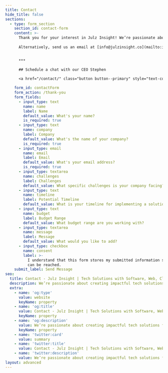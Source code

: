 ```yaml
---
title: Contact
hide_title: false
sections:
  - type: form_section
    section_id: contact-form
    content: >-
      Thank you for your interest in Julz Insight! We’re passionate about creating impactful tech solutions for businesses and individuals alike. Whether you’re looking for managed open-source solutions or custom tech services, we’re here to help. Reach out using the form below and discuss how we can collaborate.
    
      Alternatively, send us an email at [info@julzinsight.co](mailto:info@julzinsight.co).


      ***

      ## Schedule a chat with our CEO Stephen

      <a href="/contact/" class="button button--primary" style="text-color: white;">Schedule a Consult →</a>
    
    form_id: contactForm
    form_action: /thank-you
    form_fields:
      - input_type: text
        name: name
        label: Name
        default_value: What's your name?
        is_required: true
      - input_type: text
        name: company
        label: Company
        default_value: What's the name of your company?
        is_required: true
      - input_type: email
        name: email
        label: Email
        default_value: What's your email address?
        is_required: true
      - input_type: textarea
        name: challenges
        label: Challenges
        default_value: What specific challenges is your company facing?
      - input_type: text
        name: timeline
        label: Potential Timeline
        default_value: What is your timeline for implementing a solution?
      - input_type: text
        name: budget
        label: Budget Range
        default_value: What budget range are you working with?
      - input_type: textarea
        name: message
        label: Message
        default_value: What would you like to add?
      - input_type: checkbox
        name: consent
        label: >-
          I understand that this form stores my submitted information so I
          can be reached.
    submit_label: Send Message
seo:
  title: Contact - Julz Insight | Tech Solutions with Software, Web, Cloud & Digital Transformation Expertise
  description: We’re passionate about creating impactful tech solutions for businesses and individuals. Get in touch with us using the form below, and let’s discuss how we can collaborate.
  extra:
    - name: 'og:type'
      value: website
      keyName: property
    - name: 'og:title'
      value: Contact - Julz Insight | Tech Solutions with Software, Web, Cloud & Digital Transformation Expertise
      keyName: property
    - name: 'og:description'
      value: We’re passionate about creating impactful tech solutions for businesses and individuals. Get in touch with us using the form below, and let’s discuss how we can collaborate.
      keyName: property
    - name: 'twitter:card'
      value: summary
    - name: 'twitter:title'
      value: Contact - Julz Insight | Tech Solutions with Software, Web, Cloud & Digital Transformation Expertise
    - name: 'twitter:description'
      value: We’re passionate about creating impactful tech solutions for businesses and individuals. Get in touch with us using the form below, and let’s discuss how we can collaborate.
layout: advanced
---
```

